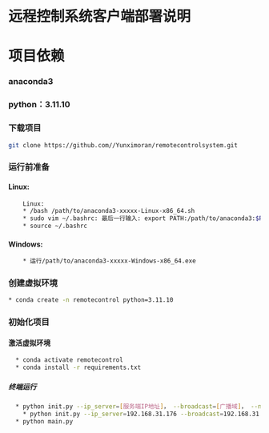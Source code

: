 # 远程控制系统客户端部署说明

# 项目依赖
### anaconda3
### python：3.11.10

### 下载项目
```bash
git clone https://github.com//Yunximoran/remotecontrolsystem.git
```

### 运行前准备
#### Linux: 
```bash 安装anaconda3：https://www.anaconda.com/download/success
    Linux: 
    * /bash /path/to/anaconda3-xxxxx-Linux-x86_64.sh
    * sudo vim ~/.bashrc: 最后一行输入: export PATH:/path/to/anaconda3:$PATH
    * source ~/.bashrc
```
#### Windows:
```bash
    * 运行/path/to/anaconda3-xxxxx-Windows-x86_64.exe
```
### 创建虚拟环境
```bash
* conda create -n remotecontrol python=3.11.10
```



### 初始化项目
#### 激活虚拟环境
```bash
  * conda activate remotecontrol
  * conda install -r requirements.txt
```
##### 终端运行
```bash
  * python init.py --ip_server=[服务端IP地址]， --broadcast=[广播域]， --net=[指定网卡名称]
    * python init.py --ip_server=192.168.31.176 --broadcast=192.168.31.255 --net=WLAN
  * python main.py
```
